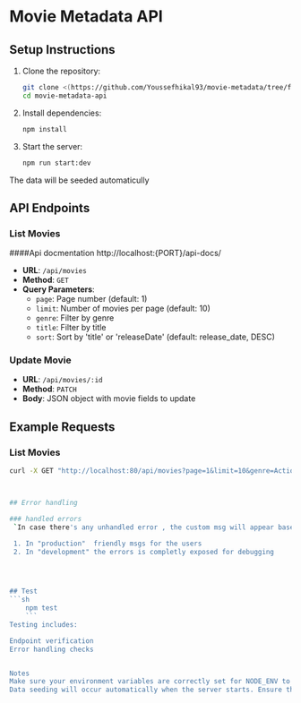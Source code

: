 # Movie Metadata API

## Setup Instructions

1. Clone the repository:
    ```sh
    git clone <(https://github.com/Youssefhikal93/movie-metadata/tree/final-version)>
    cd movie-metadata-api
    ```

2. Install dependencies:
    ```sh
    npm install
    ```

4. Start the server:
    ```sh
    npm run start:dev
    ```
 The data will be seeded automaticully 

## API Endpoints

### List Movies

####Api docmentation 
http://localhost:{PORT}/api-docs/

- **URL**: `/api/movies`
- **Method**: `GET`
- **Query Parameters**:
  - `page`: Page number (default: 1)
  - `limit`: Number of movies per page (default: 10)
  - `genre`: Filter by genre
  - `title`: Filter by title
  - `sort`: Sort by 'title' or 'releaseDate' (default: release_date, DESC)

### Update Movie

- **URL**: `/api/movies/:id`
- **Method**: `PATCH`
- **Body**: JSON object with movie fields to update

## Example Requests

### List Movies

```sh
curl -X GET "http://localhost:80/api/movies?page=1&limit=10&genre=Action&sort=title"



## Error handling 

### handled errors 
 `In case there's any unhandled error , the custom msg will appear based on the envirmonet varrbales( production | development) ` 

 1. In "production"  friendly msgs for the users 
 2. In "development" the errors is completly exposed for debugging 




## Test 
```sh
    npm test 
    ```
Testing includes:

Endpoint verification
Error handling checks


Notes
Make sure your environment variables are correctly set for NODE_ENV to toggle between development and production modes.
Data seeding will occur automatically when the server starts. Ensure the movies.csv file is present in the root directory for seeding.
